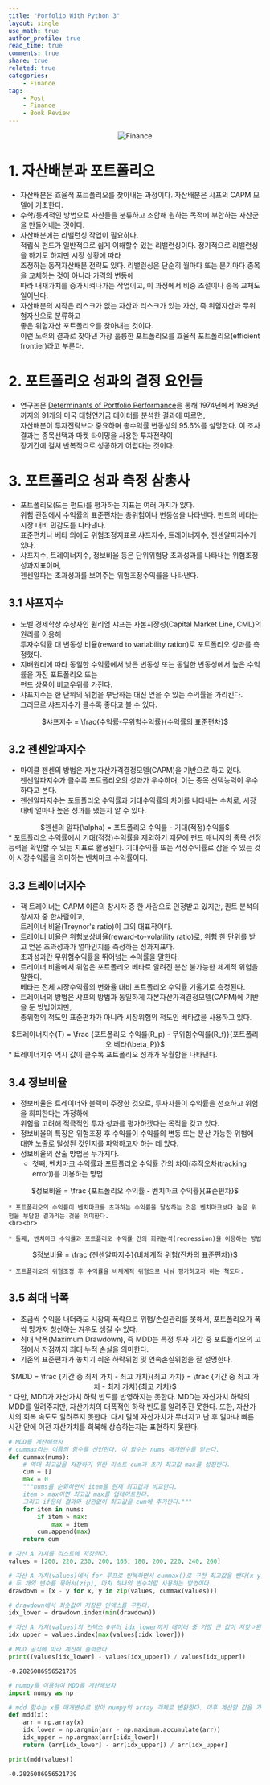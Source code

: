 ```yaml
---
title: "Porfolio With Python 3"
layout: single
use_math: true
author_profile: true
read_time: true
comments: true
share: true
related: true
categories:
    - Finance
tag:
    - Post
    - Finance
    - Book Review
---  
```

<p align="center">
  <img src="/assets/img/post/portfoliowithpython.jpg" alt="Finance"/>
</p> 

# 1. 자산배분과 포트폴리오

* 자산배분은 효율적 포트폴리오를 찾아내는 과정이다. 자산배분은 샤프의 CAPM 모델에 기초한다.  
* 수학/통계적인 방법으로 자산들을 분류하고 조합해 원하는 목적에 부합하는 자산군을 만들어내는 것이다.
* 자산배분에는 리밸런싱 작업이 필요하다.  
    적립식 펀드가 일반적으로 쉽게 이해할수 있는 리밸런싱이다. 정기적으로 리밸런싱을 하기도 하지만 시장 상황에 따라  
    조정하는 동적자산배분 전략도 있다. 리밸런싱은 단순히 월마다 또는 분기마다 종목을 교체하는 것이 아니라 가격의 변동에  
    따라 내재가치를 증가시켜나가는 작업이고, 이 과정에서 비중 조절이나 종목 교체도 일어난다.  
* 자산배분의 시작은 리스크가 없는 자산과 리스크가 있는 자산, 즉 위험자산과 무위험자산으로 분류하고  
    좋은 위험자산 포트폴리오를 찾아내는 것이다.  
    이런 노력의 결과로 찾아낸 가장 훌륭한 포트폴리오를 효율적 포트폴리오(efficient frontier)라고 부른다.

# 2. 포트폴리오 성과의 결정 요인들

* 연구논문 [Determinants of Portfolio Performance](https://www.tandfonline.com/doi/abs/10.2469/faj.v42.n4.39)을 통해
    1974년에서 1983년까지의 91개의 미국 대형연기금 데이터를 분석한 결과에 따르면,  
    자산배분이 투자전략보다 중요하며 총수익률 변동성의 95.6%를 설명한다. 이 조사 결과는 종목선택과 마켓 타이밍을 사용한 투자전략이  
    장기간에 걸쳐 반복적으로 성공하기 어렵다는 것이다.

# 3. 포트폴리오 성과 측정 삼총사

* 포트폴리오(또는 펀드)를 평가하는 지표는 여러 가지가 있다.  
    위험 관점에서 수익률의 표준편차는 총위험이나 변동성을 나타낸다. 펀드의 베타는 시장 대비 민감도를 나타낸다.  
    표준편차나 베타 외에도 위험조정지표로 샤프지수, 트레이너지수, 젠센알파지수가 있다.  
* 샤프지수, 트레이너지수, 정보비율 등은 단위위험당 초과성과를 나타내는 위험조정성과지표이며,  
    젠센알파는 초과성과를 보여주는 위험조정수익률을 나타낸다.

## 3.1 샤프지수

* 노벨 경제학상 수상자인 윌리엄 샤프는 자본시장성(Capital Market Line, CML)의 원리를 이용해  
    투자수익률 대 변동성 비율(reward to variability ration)로 포트폴리오 성과를 측정했다.  
* 지배원리에 따라 동일한 수익률에서 낮은 변동성 또는 동일한 변동성에서 높은 수익률을 가진 포트폴리오 또는  
    펀드 상품이 비교우위를 가진다.  
* 샤프지수는 한 단위의 위험을 부담하는 대신 얻을 수 있는 수익률을 가리킨다.  
    그러므로 샤프지수가 클수록 좋다고 볼 수 있다.  
<center>$샤프지수 = \frac{수익률-무위험수익률}{수익률의 표준편차}$</center>

## 3.2 젠센알파지수

* 마이클 젠센의 방법은 자본자산가격결정모델(CAPM)을 기반으로 하고 있다.  
    젠센알파지수가 클수록 포트폴리오의 성과가 우수하며, 이는 종목 선택능력이 우수하다고 본다.  
* 젠센알파지수는 포트폴리오 수익률과 기대수익률의 차이를 나타내는 수치로, 시장 대비 얼마나 높은 성과를 냈는지 알 수 있다.  
<center>$젠센의 알파(\alpha) = 포트폴리오 수익률 - 기대(적정)수익률$</center>  
* 포트폴리오 수익률에서 기대(적정)수익률을 제외하기 때문에 펀드 매니저의 종목 선정 능력을 확인할 수 있는 지표로 활용된다.  
    기대수익률 또는 적정수익률로 삼을 수 있는 것이 시장수익률을 의미하는 벤치마크 수익률이다.

## 3.3 트레이너지수

* 잭 트레이너는 CAPM 이론의 창시자 중 한 사람으로 인정받고 있지만, 퀀트 분석의 창시자 중 한사람이고,  
    트레이너 비율(Treynor's ratio)이 그의 대표작이다.  
* 트레이너 비율은 위험보상비율(reward-to-volatility ratio)로, 위험 한 단위를 받고 얻은 초과성과가 얼마인지를 측정하는 성과지표다.  
    초과성과란 무위험수익률을 뛰어넘는 수익률을 말한다.  
* 트레이너 비율에서 위험은 포트폴리오 베타로 알려진 분산 불가능한 체계적 위험을 말한다.  
    베타는 전체 시장수익률의 변화율 대비 포트폴리오 수익률 기울기로 측정된다.  
* 트레이너의 방법은 샤프의 방법과 동일하게 자본자산가격결정모델(CAPM)에 기반을 둔 방법이지만,  
    총위험의 척도인 표준편차가 아니라 시장위험의 척도인 베타값을 사용하고 있다.  
<center>$트레이너지수(T) = \frac {포트폴리오 수익률(R_p) - 무위험수익률(R_f)}{포트폴리오 베타(\beta_P)}$</center>  
* 트레이너지수 역시 값이 클수록 포트폴리오 성과가 우월함을 나타낸다.

## 3.4 정보비율

* 정보비율은 트레이너와 블랙이 주장한 것으로, 투자자들이 수익률을 선호하고 위험을 회피한다는 가정하에  
    위험을 고려해 적극적인 투자 성과를 평가하겠다는 목적을 갖고 있다.  
* 정보비율의 특징은 위험조정 후 수익률이 수익률의 변동 또는 분산 가능한 위험에 대한 노출로 달성된 것인지를 파악하고자 하는 데 있다.  
* 정보비율의 산출 방법은 두가지다.  
    * 첫째, 벤치마크 수익률과 포트폴리오 수익률 간의 차이(추적오차(tracking error))를 이용하는 방법  
<center>$정보비율 = \frac {포트폴리오 수익률 - 벤치마크 수익률}{표준편차}$</center>  
    
    * 포트폴리오의 수익률이 벤치마크를 초과하는 수익률을 달성하는 것은 벤치마크보다 높은 위험을 부담한 결과라는 것을 의미한다.  
    <br><br>
    
    * 둘째, 벤치마크 수익률과 포트폴리오 수익률 간의 회귀분석(regression)을 이용하는 방법
<center>$정보비율 = \frac {젠센알파지수}{비체계적 위험(잔차의 표준편차)}$</center>  
    
    * 포트폴리오의 위험조정 후 수익률을 비체계적 위험으로 나눠 평가하고자 하는 척도다.

## 3.5 최대 낙폭

* 조금씩 수익을 내더라도 시장의 폭락으로 위험/손실관리를 못해서, 포트폴리오가 폭싹 망가져 청산하는 겨우도 생길 수 있다.  
* 최대 낙폭(Maximum Drawdown), 즉 MDD는 특정 투자 기간 중 포트폴리오의 고점에서 저점까지 최대 누적 손실을 의미한다.  
* 기존의 표준편차가 놓치기 쉬운 하락위험 및 연속손실위험을 잘 설명한다.  
<center>$MDD = \frac {기간 중 최저 가치 - 최고 가치}{최고 가치} = \frac {기간 중 최고 가치 - 최저 가치}{최고 가치}$</center>  
* 다만, MDD가 자산가치 하락 빈도를 반영하지는 못한다. MDD는 자산가치 하락의 MDD를 알려주지만,  
    자산가치의 대폭적인 하락 빈도를 알려주진 못한다. 또한, 자산가치의 회복 속도도 알려주지 못한다.  
    다시 말해 자산가치가 무너지고 난 후 얼마나 빠른 시간 안에 이전 자산가치를 회복해 상승하는지는 표현하지 못한다.


```python
# MDD를 계산해보자
# cummax라는 이름의 함수를 선언한다. 이 함수는 nums 매개변수를 받는다.
def cummax(nums):
    # 역대 최고값을 저장하기 위한 리스트 cum과 초기 최고값 max를 설정한다.
    cum = []
    max = 0
    """nums를 순회하면서 item을 현재 최고값과 비교한다.
    item > max이면 최고값 max를 업데이트한다. 
    그리고 if문의 결과와 상관없이 최고값을 cum에 추가한다."""
    for item in nums:
        if item > max:
            max = item
        cum.append(max)
    return cum

# 자산 A 가치를 리스트에 저장한다.
values = [200, 220, 230, 200, 165, 180, 200, 220, 240, 260]

# 자산 A 가치(values)에서 for 루프로 반복하면서 cummax()로 구한 최고값을 뺀다(x-y).
# 두 개의 변수를 묶어서(zip), 마치 하나의 변수처럼 사용하는 방법이다.
drawdown = [x - y for x, y in zip(values, cummax(values))]

# drawdown에서 최솟값이 저장된 인덱스를 구한다.
idx_lower = drawdown.index(min(drawdown))

# 자산 A 가치(values)의 인덱스 0부터 idx_lower까지 데이터 중 가장 큰 값이 저앚ㅇ된 위치를 구한다.
idx_upper = values.index(max(values[:idx_lower]))

# MDD 공식에 따라 계산해 출력한다.
print((values[idx_lower] - values[idx_upper]) / values[idx_upper])
```

    -0.2826086956521739
    


```python
# numpy를 이용하여 MDD를 계산해보자
import numpy as np

# mdd 함수는 x를 매개변수로 받아 numpy의 array 객체로 변환한다. 이후 계산할 값을 가진 인덱스를 찾아 MDD를 계산한다.
def mdd(x):
    arr = np.array(x)
    idx_lower = np.argmin(arr - np.maximum.accumulate(arr))
    idx_upper = np.argmax(arr[:idx_lower])
    return (arr[idx_lower] - arr[idx_upper]) / arr[idx_upper]

print(mdd(values))
```

    -0.2826086956521739
    
